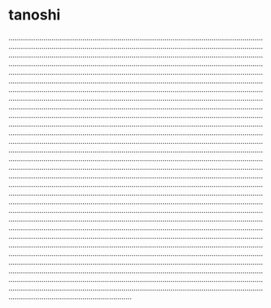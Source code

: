 # tanoshi

....................................................................................................................................................................................................................................................................................................................................................................................................................................................................................................................................................................................................................................................................................................................................................................................................................................................................................................................................................................................................................................................................................................................................................................................................................................................................................................................................................................................................................................................................................................................................................................................................................................................................................................................................................................................................................................................................................................................................................................................................................................................................................................................................................................................................................................................................................................................................................................................................................................................................................................................................................................................................................................................................................................................................................................................................................................................................................................................................................................................................................................................................................................................................................................................................................................................................................................................................................................................................................................................................................................................................................................................................................................................................................................................................................................................................................................................................................................................................